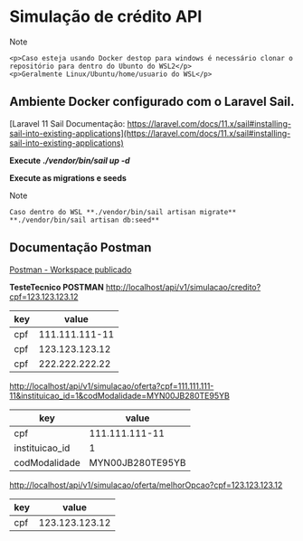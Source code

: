 # Simulação de crédito API

>[!NOTE]
    <p>Caso esteja usando Docker destop para windows é necessário clonar o repositório para dentro do Ubunto do WSL2</p>
    <p>Geralmente Linux/Ubuntu/home/usuario do WSL</p>

 

## Ambiente Docker configurado com o Laravel Sail.
[Laravel 11 Sail Documentação: https://laravel.com/docs/11.x/sail#installing-sail-into-existing-applications](https://laravel.com/docs/11.x/sail#installing-sail-into-existing-applications)

**Execute**
***./vendor/bin/sail up -d***


**Execute as migrations e seeds**
>[!NOTE]
    Caso dentro do WSL **./vendor/bin/sail artisan migrate** **./vendor/bin/sail artisan db:seed**

## Documentação Postman
[Postman - Workspace publicado](https://documenter.getpostman.com/view/2516132/2sAXxP9Y9B)

**TesteTecnico POSTMAN**
[http://localhost/api/v1/simulacao/credito?cpf=123.123.123.12](http://localhost/api/v1/simulacao/credito?cpf=123.123.123.12)

| key | value |
|--- |--- |
| cpf | 111.111.111-11 |
| cpf | 123.123.123.12 |
| cpf | 222.222.222.22 |

[http://localhost/api/v1/simulacao/oferta?cpf=111.111.111-11&instituicao_id=1&codModalidade=MYN00JB280TE95YB](http://localhost/api/v1/simulacao/oferta?cpf=111.111.111-11&instituicao_id=1&codModalidade=MYN00JB280TE95YB)

| key | value |
|--- |--- |
| cpf | 111.111.111-11 |
| instituicao_id | 1 |
| codModalidade | MYN00JB280TE95YB |

[http://localhost/api/v1/simulacao/oferta/melhorOpcao?cpf=123.123.123.12](http://localhost/api/v1/simulacao/oferta/melhorOpcao?cpf=123.123.123.12)

| key | value |
|--- |--- |
| cpf | 123.123.123.12 |
